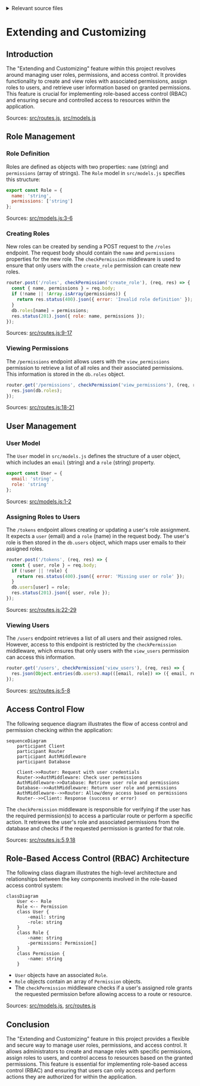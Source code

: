 <details>
<summary>Relevant source files</summary>

The following files were used as context for generating this wiki page:

- [src/models.js](https://github.com/aanickode/access-control-service/blob/main/src/models.js)
- [src/routes.js](https://github.com/aanickode/access-control-service/blob/main/src/routes.js)
</details>

# Extending and Customizing

## Introduction

The "Extending and Customizing" feature within this project revolves around managing user roles, permissions, and access control. It provides functionality to create and view roles with associated permissions, assign roles to users, and retrieve user information based on granted permissions. This feature is crucial for implementing role-based access control (RBAC) and ensuring secure and controlled access to resources within the application.

Sources: [src/routes.js](), [src/models.js]()

## Role Management

### Role Definition

Roles are defined as objects with two properties: `name` (string) and `permissions` (array of strings). The `Role` model in `src/models.js` specifies this structure:

```javascript
export const Role = {
  name: 'string',
  permissions: ['string']
};
```

Sources: [src/models.js:3-6]()

### Creating Roles

New roles can be created by sending a POST request to the `/roles` endpoint. The request body should contain the `name` and `permissions` properties for the new role. The `checkPermission` middleware is used to ensure that only users with the `create_role` permission can create new roles.

```javascript
router.post('/roles', checkPermission('create_role'), (req, res) => {
  const { name, permissions } = req.body;
  if (!name || !Array.isArray(permissions)) {
    return res.status(400).json({ error: 'Invalid role definition' });
  }
  db.roles[name] = permissions;
  res.status(201).json({ role: name, permissions });
});
```

Sources: [src/routes.js:9-17]()

### Viewing Permissions

The `/permissions` endpoint allows users with the `view_permissions` permission to retrieve a list of all roles and their associated permissions. This information is stored in the `db.roles` object.

```javascript
router.get('/permissions', checkPermission('view_permissions'), (req, res) => {
  res.json(db.roles);
});
```

Sources: [src/routes.js:18-21]()

## User Management

### User Model

The `User` model in `src/models.js` defines the structure of a user object, which includes an `email` (string) and a `role` (string) property.

```javascript
export const User = {
  email: 'string',
  role: 'string'
};
```

Sources: [src/models.js:1-2]()

### Assigning Roles to Users

The `/tokens` endpoint allows creating or updating a user's role assignment. It expects a `user` (email) and a `role` (name) in the request body. The user's role is then stored in the `db.users` object, which maps user emails to their assigned roles.

```javascript
router.post('/tokens', (req, res) => {
  const { user, role } = req.body;
  if (!user || !role) {
    return res.status(400).json({ error: 'Missing user or role' });
  }
  db.users[user] = role;
  res.status(201).json({ user, role });
});
```

Sources: [src/routes.js:22-29]()

### Viewing Users

The `/users` endpoint retrieves a list of all users and their assigned roles. However, access to this endpoint is restricted by the `checkPermission` middleware, which ensures that only users with the `view_users` permission can access this information.

```javascript
router.get('/users', checkPermission('view_users'), (req, res) => {
  res.json(Object.entries(db.users).map(([email, role]) => ({ email, role })));
});
```

Sources: [src/routes.js:5-8]()

## Access Control Flow

The following sequence diagram illustrates the flow of access control and permission checking within the application:

```mermaid
sequenceDiagram
    participant Client
    participant Router
    participant AuthMiddleware
    participant Database

    Client->>Router: Request with user credentials
    Router->>AuthMiddleware: Check user permissions
    AuthMiddleware->>Database: Retrieve user role and permissions
    Database-->>AuthMiddleware: Return user role and permissions
    AuthMiddleware-->>Router: Allow/deny access based on permissions
    Router-->>Client: Response (success or error)
```

The `checkPermission` middleware is responsible for verifying if the user has the required permission(s) to access a particular route or perform a specific action. It retrieves the user's role and associated permissions from the database and checks if the requested permission is granted for that role.

Sources: [src/routes.js:5,9,18]()

## Role-Based Access Control (RBAC) Architecture

The following class diagram illustrates the high-level architecture and relationships between the key components involved in the role-based access control system:

```mermaid
classDiagram
    User <-- Role
    Role <-- Permission
    class User {
        -email: string
        -role: string
    }
    class Role {
        -name: string
        -permissions: Permission[]
    }
    class Permission {
        -name: string
    }
```

- `User` objects have an associated `Role`.
- `Role` objects contain an array of `Permission` objects.
- The `checkPermission` middleware checks if a user's assigned role grants the requested permission before allowing access to a route or resource.

Sources: [src/models.js](), [src/routes.js]()

## Conclusion

The "Extending and Customizing" feature in this project provides a flexible and secure way to manage user roles, permissions, and access control. It allows administrators to create and manage roles with specific permissions, assign roles to users, and control access to resources based on the granted permissions. This feature is essential for implementing role-based access control (RBAC) and ensuring that users can only access and perform actions they are authorized for within the application.